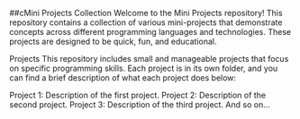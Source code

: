 ##cMini Projects Collection
Welcome to the Mini Projects repository! This repository contains a collection of various mini-projects that demonstrate concepts across different programming languages and technologies. These projects are designed to be quick, fun, and educational.

Projects
This repository includes small and manageable projects that focus on specific programming skills. Each project is in its own folder, and you can find a brief description of what each project does below:

Project 1: Description of the first project.
Project 2: Description of the second project.
Project 3: Description of the third project.
And so on...
